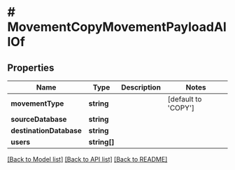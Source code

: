 # # MovementCopyMovementPayloadAllOf

## Properties

Name | Type | Description | Notes
------------ | ------------- | ------------- | -------------
**movementType** | **string** |  | [default to 'COPY']
**sourceDatabase** | **string** |  | 
**destinationDatabase** | **string** |  | 
**users** | **string[]** |  | 

[[Back to Model list]](../../README.md#documentation-for-models) [[Back to API list]](../../README.md#documentation-for-api-endpoints) [[Back to README]](../../README.md)


